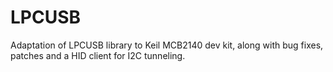 LPCUSB
======

Adaptation of LPCUSB library to Keil MCB2140 dev kit, along with bug fixes, patches and a HID client for I2C tunneling.